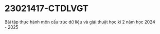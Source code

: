 # 23021417-CTDLVGT
Bài tập thực hành môn cấu trúc dữ liệu và giải thuật học kì 2 năm học 2024 - 2025
